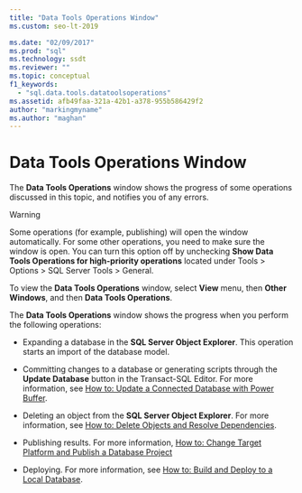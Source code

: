 ```yaml
---
title: "Data Tools Operations Window"
ms.custom: seo-lt-2019

ms.date: "02/09/2017"
ms.prod: "sql"
ms.technology: ssdt
ms.reviewer: ""
ms.topic: conceptual
f1_keywords: 
  - "sql.data.tools.datatoolsoperations"
ms.assetid: afb49faa-321a-42b1-a378-955b586429f2
author: "markingmyname"
ms.author: "maghan"
---
```

# Data Tools Operations Window
The **Data Tools Operations**  window shows the progress of some operations discussed in this topic, and notifies you of any errors.  
  
> [!WARNING]  
> Some operations (for example, publishing) will open the window automatically. For some other operations, you need to make sure the window is open. You can turn this option off by unchecking **Show Data Tools Operations for high-priority operations** located under Tools > Options > SQL Server Tools > General.  
  
To view the **Data Tools Operations** window, select **View** menu, then **Other Windows**, and then **Data Tools Operations**.  
  
The **Data Tools Operations** window shows the progress when you perform the following operations:  
  
-   Expanding a database in the **SQL Server Object Explorer**. This operation starts an import of the database model.  
  
-   Committing changes to a database or generating scripts through the **Update Database** button in the Transact\-SQL Editor. For more information, see [How to: Update a Connected Database with Power Buffer](../ssdt/how-to-update-a-connected-database-with-power-buffer.md).  
  
-   Deleting an object from the **SQL Server Object Explorer**. For more information, see [How to: Delete Objects and Resolve Dependencies](../ssdt/how-to-delete-objects-and-resolve-dependencies.md).  
  
-   Publishing results. For more information, [How to: Change Target Platform and Publish a Database Project](../ssdt/how-to-change-target-platform-and-publish-a-database-project.md)  
  
-   Deploying. For more information, see [How to: Build and Deploy to a Local Database](../ssdt/how-to-build-and-deploy-to-a-local-database.md).  
  
